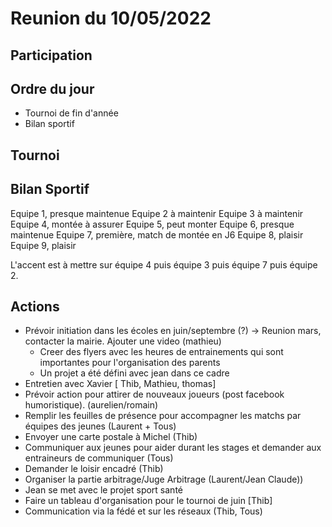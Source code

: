 # Reunion du 10/05/2022

## Participation

## Ordre du jour

- Tournoi de fin d'année
- Bilan sportif

## Tournoi


## Bilan Sportif

Equipe 1, presque maintenue
Equipe 2  à maintenir
Equipe 3 à maintenir
Equipe 4, montée à assurer
Equipe 5, peut monter
Equipe 6, presque maintenue
Equipe 7, première, match de montée en J6
Equipe 8, plaisir
Equipe 9, plaisir

L'accent est à mettre sur équipe 4 puis équipe 3 puis équipe 7 puis équipe 2.



## Actions

- Prévoir initiation dans les écoles en juin/septembre (?) -> Reunion mars, contacter la mairie.  Ajouter une video (mathieu)
  - Creer des flyers avec les heures de entrainements qui sont importantes pour l'organisation des parents
  - Un projet a été défini avec jean dans ce cadre
- Entretien avec Xavier [ Thib, Mathieu, thomas]
- Prévoir action pour attirer de nouveaux joueurs (post facebook humoristique). (aurelien/romain)
- Remplir les feuilles de présence pour accompagner les matchs par équipes des jeunes (Laurent + Tous)
- Envoyer une carte postale à Michel (Thib)
- Communiquer aux jeunes pour aider durant les stages et demander aux entraineurs de communiquer (Tous)
- Demander le loisir encadré (Thib)                                                                                                                    
- Organiser la partie arbitrage/Juge Arbitrage (Laurent/Jean Claude)) 
- Jean se met avec le projet sport santé
- Faire un tableau d'organisation pour le tournoi de juin [Thib]
- Communication via la fédé et sur les réseaux (Thib, Tous)
